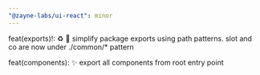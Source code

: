 ```yaml
---
"@zayne-labs/ui-react": minor
---
```


feat(exports)!: ♻️ 🔧 simplify package exports using path patterns. slot and co are now under ./common/\* pattern

feat(components): ✨ export all components from root entry point
